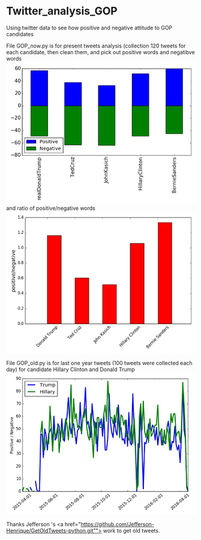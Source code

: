# Twitter_analysis_GOP
Using twitter data to see how positive and negative attitude to GOP candidates

File GOP_now.py is for present tweets analysis (collection 120 tweets for each candidate, then clean them, and pick out positive words and negatibve words <IMG SRC="emotional_120.jpg" ALT="Positive words and negative words"> and ratio of positive/negative words <IMG SRC="opinion_120.jpg" ALT="positive words vs negatives">

File GOP_old.py is for last one year tweets (100 tweets were collected each day) for candidate Hillary Clinton and Donald Trump <IMG SRC="one_year_tweets.jpg">

Thanks Jefferson 's <a href="https://github.com/Jefferson-Henrique/GetOldTweets-python.git""> work</a> to get old tweets.
